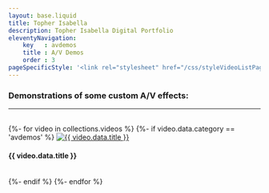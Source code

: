```yaml
---
layout: base.liquid
title: Topher Isabella
description: Topher Isabella Digital Portfolio
eleventyNavigation:
    key   : avdemos
    title : A/V Demos
    order : 3
pageSpecificStyle: '<link rel="stylesheet" href="/css/styleVideoListPages.css" type="text/css">'
---
```

<section class="projects">
        <h3>Demonstrations of some custom A/V effects:</h3><hr/><br/>
{%- for video in collections.videos %}
{%- if video.data.category == 'avdemos' %}
        <video-link>
          <a href="{{ video.url }}"><img src="/media/video/{{ video.data.thumbnail }}" alt="{{ video.data.title }}"></a><h4>{{ video.data.title }}</h4><br />
        </video-link>
{%- endif %}
{%- endfor %}
      </section>